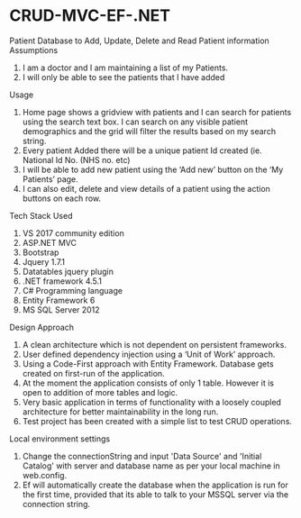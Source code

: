 # CRUD-MVC-EF-.NET

Patient Database to Add, Update, Delete and Read Patient information
Assumptions 

1.	I am a doctor and I am maintaining a list of my Patients. 
2.	I will only be able to see the patients that I have added

Usage 
1.	Home page shows a gridview with patients and I can search for patients using the search text box. I can search on any visible patient demographics and the grid will filter the results based on my search string. 
2.	Every patient Added there will be a unique patient Id created (ie. National Id No. (NHS no. etc)
3.	I will be able to add new patient using the ‘Add new’ button on the ‘My Patients’ page. 
4.	I can also edit, delete and view details of a patient using the action buttons on each row. 

Tech Stack Used
1.	VS 2017 community edition
2.	ASP.NET MVC 
3.	Bootstrap
4.	Jquery 1.7.1
5.	Datatables jquery plugin 
6.	.NET framework 4.5.1
7.	C# Programming language
8.	Entity Framework 6
9.	MS SQL Server 2012

Design Approach 
1.	A clean architecture which is not dependent on persistent frameworks. 
2.	User defined dependency injection using a ‘Unit of Work’ approach. 
3.	Using a Code-First approach with Entity Framework. Database gets created on first-run of the application. 
4.	At the moment the application consists of only 1 table. However it is open to addition of more tables and logic. 
5.	Very basic application in terms of functionality with a loosely coupled architecture for better maintainability in the long run. 
6.	Test project has been created with a simple list to test CRUD operations. 

Local environment settings
1. Change the connectionString and input 'Data Source' and 'Initial Catalog' with server and database name as per your local machine in web.config. 
2. Ef will automatically create the database when the application is run for the first time, provided that its able to talk to your MSSQL server via the connection string. 
